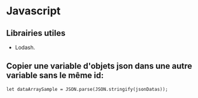 # Javascript

## Librairies utiles

- Lodash.

## Copier une variable d'objets json dans une autre variable sans le même id:

```JS
let dataArraySample = JSON.parse(JSON.stringify(jsonDatas));
```
